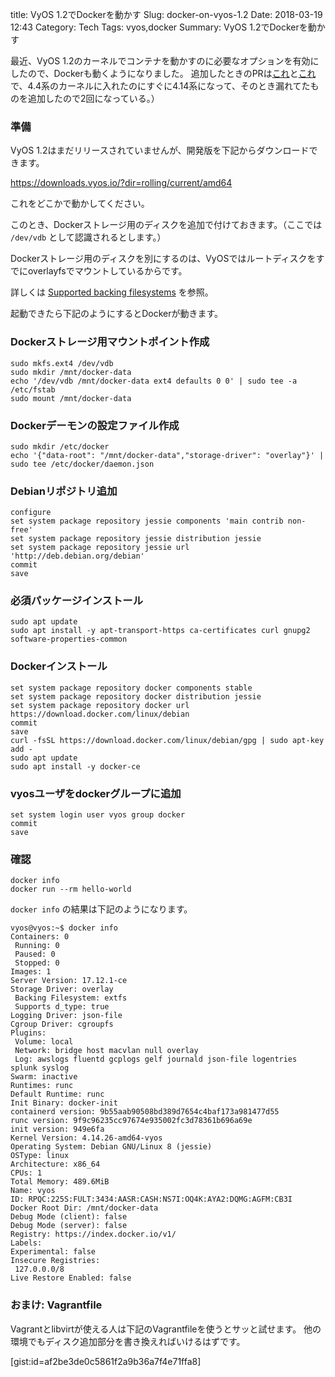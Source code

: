 title: VyOS 1.2でDockerを動かす
Slug: docker-on-vyos-1.2
Date: 2018-03-19 12:43
Category: Tech
Tags: vyos,docker
Summary: VyOS 1.2でDockerを動かす

最近、VyOS 1.2のカーネルでコンテナを動かすのに必要なオプションを有効にしたので、Dockerも動くようになりました。
追加したときのPRは[これ](https://github.com/vyos/vyos-kernel/pull/16)と[これ](https://github.com/vyos/vyos-kernel/pull/17)で、4.4系のカーネルに入れたのにすぐに4.14系になって、そのとき漏れてたものを追加したので2回になっている。）

### 準備

VyOS 1.2はまだリリースされていませんが、開発版を下記からダウンロードできます。

https://downloads.vyos.io/?dir=rolling/current/amd64

これをどこかで動かしてください。

このとき、Dockerストレージ用のディスクを追加で付けておきます。（ここでは `/dev/vdb` として認識されるとします。）

Dockerストレージ用のディスクを別にするのは、VyOSではルートディスクをすでにoverlayfsでマウントしているからです。

詳しくは [Supported backing filesystems](https://docs.docker.com/storage/storagedriver/select-storage-driver/#supported-backing-filesystems) を参照。

起動できたら下記のようにするとDockerが動きます。

### Dockerストレージ用マウントポイント作成

```
sudo mkfs.ext4 /dev/vdb
sudo mkdir /mnt/docker-data
echo '/dev/vdb /mnt/docker-data ext4 defaults 0 0' | sudo tee -a /etc/fstab
sudo mount /mnt/docker-data
```

### Dockerデーモンの設定ファイル作成

```
sudo mkdir /etc/docker
echo '{"data-root": "/mnt/docker-data","storage-driver": "overlay"}' | sudo tee /etc/docker/daemon.json
```

### Debianリポジトリ追加

```
configure
set system package repository jessie components 'main contrib non-free'
set system package repository jessie distribution jessie
set system package repository jessie url 'http://deb.debian.org/debian'
commit
save
```

### 必須パッケージインストール

```
sudo apt update
sudo apt install -y apt-transport-https ca-certificates curl gnupg2 software-properties-common
```

### Dockerインストール

```
set system package repository docker components stable
set system package repository docker distribution jessie
set system package repository docker url https://download.docker.com/linux/debian
commit
save
curl -fsSL https://download.docker.com/linux/debian/gpg | sudo apt-key add -
sudo apt update
sudo apt install -y docker-ce
```

### vyosユーザをdockerグループに追加

```
set system login user vyos group docker
commit
save
```

### 確認

```
docker info
docker run --rm hello-world
```

`docker info` の結果は下記のようになります。

```
vyos@vyos:~$ docker info
Containers: 0
 Running: 0
 Paused: 0
 Stopped: 0
Images: 1
Server Version: 17.12.1-ce
Storage Driver: overlay
 Backing Filesystem: extfs
 Supports d_type: true
Logging Driver: json-file
Cgroup Driver: cgroupfs
Plugins:
 Volume: local
 Network: bridge host macvlan null overlay
 Log: awslogs fluentd gcplogs gelf journald json-file logentries splunk syslog
Swarm: inactive
Runtimes: runc
Default Runtime: runc
Init Binary: docker-init
containerd version: 9b55aab90508bd389d7654c4baf173a981477d55
runc version: 9f9c96235cc97674e935002fc3d78361b696a69e
init version: 949e6fa
Kernel Version: 4.14.26-amd64-vyos
Operating System: Debian GNU/Linux 8 (jessie)
OSType: linux
Architecture: x86_64
CPUs: 1
Total Memory: 489.6MiB
Name: vyos
ID: RPQC:225S:FULT:3434:AASR:CASH:NS7I:OQ4K:AYA2:DQMG:AGFM:CB3I
Docker Root Dir: /mnt/docker-data
Debug Mode (client): false
Debug Mode (server): false
Registry: https://index.docker.io/v1/
Labels:
Experimental: false
Insecure Registries:
 127.0.0.0/8
Live Restore Enabled: false
```

### おまけ: Vagrantfile

Vagrantとlibvirtが使える人は下記のVagrantfileを使うとサッと試せます。
他の環境でもディスク追加部分を書き換えればいけるはずです。

[gist:id=af2be3de0c5861f2a9b36a7f4e71ffa8]
